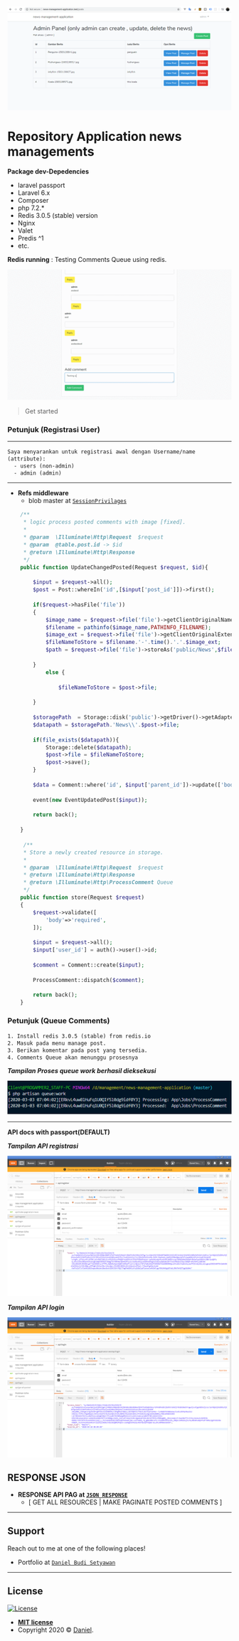 <img src="public/img-apps/projects.png" title="FVCproductions" alt="FVCproductions">



# Repository Application news managements


**Package dev-Depedencies**

- laravel passport
- Laravel 6.x
- Composer
- php 7.2.*
- Redis 3.0.5 (stable) version
- Nginx
- Valet
- Predis ^1
- etc.

**Redis running** : Testing Comments Queue using redis.

![news apps](public/img-apps/vKGPbbhUIw.gif)

> Get started 

### Petunjuk (Registrasi User)
---
    Saya menyarankan untuk registrasi awal dengan Username/name (attribute):
      - users (non-admin)
      - admin (admin)
---
- **Refs middleware**
    - blob master at <a href="https://github.com/DBSetyawan/news-management-application/blob/master/app/Http/Middleware/SessionPrivilages.php" target="_blank">`SessionPrivilages`</a>

```php
    /**
     * logic process posted comments with image [fixed].
     *
     * @param  \Illuminate\Http\Request  $request
     * @param  @table.post.id -> $id
     * @return \Illuminate\Http\Response
     */
    public function UpdateChangedPosted(Request $request, $id){
        
        $input = $request->all();
        $post = Post::whereIn('id',[$input['post_id']])->first();

        if($request->hasFile('file'))
        {
            $image_name = $request->file('file')->getClientOriginalName();
            $filename = pathinfo($image_name,PATHINFO_FILENAME);
            $image_ext = $request->file('file')->getClientOriginalExtension();
            $fileNameToStore = $filename.'-'.time().'.'.$image_ext;
            $path = $request->file('file')->storeAs('public/News',$fileNameToStore);
           
        }  
            else {

                $fileNameToStore = $post->file;

        }

        $storagePath  = Storage::disk('public')->getDriver()->getAdapter()->getPathPrefix();
        $datapath = $storagePath.'News\\'.$post->file;

        if(file_exists($datapath)){
            Storage::delete($datapath);
            $post->file = $fileNameToStore;
            $post->save();
        }

        $data = Comment::where('id', $input['parent_id'])->update(['body' => implode('', $input['body'])]);
   
        event(new EventUpdatedPost($input));
                
        return back();

    }

     /**
     * Store a newly created resource in storage.
     *
     * @param  \Illuminate\Http\Request  $request
     * @return \Illuminate\Http\Response
     * @return \Illuminate\Http\ProcessComment Queue
     */
    public function store(Request $request)
    {
    	$request->validate([
            'body'=>'required',
        ]);
   
        $input = $request->all();
        $input['user_id'] = auth()->user()->id;
    
        $comment = Comment::create($input);

        ProcessComment::dispatch($comment);
            
        return back();
    }
```

### Petunjuk (Queue Comments)

    1. Install redis 3.0.5 (stable) from redis.io
    2. Masuk pada menu manage post.
    3. Berikan komentar pada post yang tersedia. 
    4. Comments Queue akan menunggu prosesnya 

***Tampilan Proses queue work berhasil dieksekusi***

[![FVCproductions](public/img-apps/queue-work.png)]() 

---
 
 **API docs with passport(DEFAULT)**

***Tampilan API registrasi***

[![FVCproductions](public/img-apps/api-register.png)]() 

***Tampilan API login***

[![FVCproductions](public/img-apps/api-login.png)]()

## RESPONSE JSON

- **RESPONSE API PAG at <a href="https://github.com/DBSetyawan/news-management-application/tree/a1fc5db66999665c1806e030cdf071ccf79208e2/public/json_response" target="_blank">`JSON RESPONSE`</a>**
    - [ GET ALL RESOURCES | MAKE PAGINATE POSTED COMMENTS ]
---

## Support

Reach out to me at one of the following places!

- Portfolio at <a href="https://dbsetyawan.github.io/portfolio" target="_blank">`Daniel Budi Setyawan`</a>
---

## License

[![License](https://img.shields.io/:license-mit-blue.svg?style=flat-square)](http://badges.mit-license.org)

- **[MIT license](http://opensource.org/licenses/mit-license.php)**
- Copyright 2020 © <a href="https://dbsetyawan.github.io/portfolio" target="_blank">Daniel</a>.